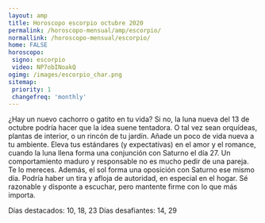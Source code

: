 ```yaml
---
layout: amp
title: Horoscopo escorpio octubre 2020 
permalink: /horoscopo-mensual/amp/escorpio/
normallink: /horoscopo-mensual/escorpio/
home: FALSE
horoscopo:
 signo: escorpio
 video: NP7obINoakQ
ogimg: /images/escorpio_char.png
sitemap:
 priority: 1
 changefreq: 'monthly'
---
```



¿Hay un nuevo cachorro o gatito en tu vida? Si no, la luna nueva del 13 de octubre podría hacer que la idea suene tentadora. O tal vez sean orquídeas, plantas de interior, o un rincón de tu jardín. Añade un poco de vida nueva a tu ambiente. Eleva tus estándares (y expectativas) en el amor y el romance, cuando la luna llena forma una conjunción con Saturno el día 27. Un comportamiento maduro y responsable no es mucho pedir de una pareja. Te lo mereces. Además, el sol forma una oposición con Saturno ese mismo día. Podría haber un tira y afloja de autoridad, en especial en el hogar. Sé razonable y disponte a escuchar, pero mantente firme con lo que más importa. 

Días destacados: 10, 18, 23
Días desafiantes: 14, 29